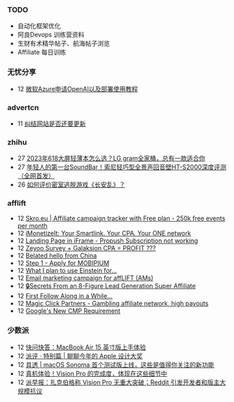 ### TODO
-  自动化框架优化
-  阿良Devops 训练营资料
-  生财有术精华帖子、航海帖子浏览
-  Affiliate 每日训练

### 无忧分享
<!-- ruyo:START -->
-  12 [微软Azure申请OpenAI以及部署使用教程](https://51.ruyo.net/18402.html)<!-- ruyo:END -->

### advertcn
<!-- advertcn:START -->
-  11 [纠结网站是否还要更新](https://www.advertcn.com/forum.php?mod=viewthread&tid=110805)<!-- advertcn:END -->

### zhihu
<!-- zhihu:START -->
-  27 [2023年618大屏轻薄本怎么选？LG gram全家桶，总有一款适合你](http://zhuanlan.zhihu.com/p/632641888?utm_campaign=rss&utm_medium=rss&utm_source=rss&utm_content=title)
-  27 [年轻人的第一台SoundBar！索尼轻巧型全景声回音壁HT-S2000深度评测（全网首发）](http://zhuanlan.zhihu.com/p/630990296?utm_campaign=rss&utm_medium=rss&utm_source=rss&utm_content=title)
-  26 [如何评价密室逃脱游戏《长安乱》？](http://www.zhihu.com/question/563950552/answer/3045961312?utm_campaign=rss&utm_medium=rss&utm_source=rss&utm_content=title)<!-- zhihu:END -->

### afflift
<!-- afflift:START -->
-  12 [Skro.eu | Affiliate campaign tracker with Free plan - 250k free events per month](https://afflift.com/f/threads/skro-eu-affiliate-campaign-tracker-with-free-plan-250k-free-events-per-month.7260/?utm_source=rss&utm_medium=rss)
-  12 [iMonetizeIt: Your Smartlink. Your CPA. Your ONE network](https://afflift.com/f/threads/imonetizeit-your-smartlink-your-cpa-your-one-network.3086/?utm_source=rss&utm_medium=rss)
-  12 [Landing Page in iFrame - Propush Subscription not working](https://afflift.com/f/threads/landing-page-in-iframe-propush-subscription-not-working.11099/?utm_source=rss&utm_medium=rss)
-  12 [Zeyoo Survey + Galaksion CPA = PROFIT ???](https://afflift.com/f/threads/zeyoo-survey-galaksion-cpa-profit.10574/?utm_source=rss&utm_medium=rss)
-  12 [Belated hello from China](https://afflift.com/f/threads/belated-hello-from-china.11094/?utm_source=rss&utm_medium=rss)
-  12 [Step 1 - Apply for MOBIPIUM](https://afflift.com/f/threads/step-1-apply-for-mobipium.2938/?utm_source=rss&utm_medium=rss)
-  12 [What I plan to use Einstein for...](https://afflift.com/f/threads/what-i-plan-to-use-einstein-for.11070/?utm_source=rss&utm_medium=rss)
-  12 [Email marketing campaign for affLIFT &lpar;AMs&rpar;](https://afflift.com/f/threads/email-marketing-campaign-for-afflift-ams.10945/?utm_source=rss&utm_medium=rss)
-  12 [🔒Secrets From an 8-Figure Lead Generation Super Affiliate](https://afflift.com/f/threads/%F0%9F%94%92secrets-from-an-8-figure-lead-generation-super-affiliate.11101/?utm_source=rss&utm_medium=rss)
-  12 [First Follow Along in a While...](https://afflift.com/f/threads/first-follow-along-in-a-while.11102/?utm_source=rss&utm_medium=rss)
-  12 [Magic Click Partners - Gambling affiliate network, high payouts](https://afflift.com/f/threads/magic-click-partners-gambling-affiliate-network-high-payouts.10931/?utm_source=rss&utm_medium=rss)
-  12 [Google&#39;s New CMP Requirement](https://afflift.com/f/threads/googles-new-cmp-requirement.11103/?utm_source=rss&utm_medium=rss)<!-- afflift:END -->

### 少数派
<!-- sspai:START -->
-  12 [快问快答：MacBook Air 15 英寸版上手体验](https://sspai.com/post/80299)
-  12 [派评 · 特别篇 | 聊聊今年的 Apple 设计大奖](https://sspai.com/post/80298)
-  12 [具透 | macOS Sonoma 首个测试版上线，这些是值得你关注的新功能](https://sspai.com/post/80270)
-  12 [真机体验！Vision Pro 的完成度，体现在这些细节中](https://sspai.com/post/80256)
-  12 [派早报：扎克伯格称 Vision Pro 无重大突破；Reddit 引发开发者和版主大规模抗议](https://sspai.com/post/80271)<!-- sspai:END -->
